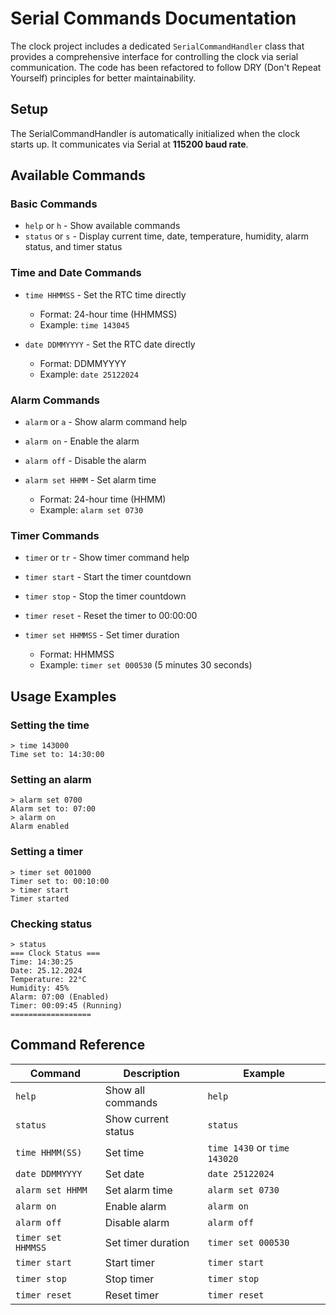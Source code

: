 # Serial Commands Documentation

The clock project includes a dedicated `SerialCommandHandler` class that provides a comprehensive interface for controlling the clock via serial communication. The code has been refactored to follow DRY (Don't Repeat Yourself) principles for better maintainability.

## Setup

The SerialCommandHandler is automatically initialized when the clock starts up. It communicates via Serial at **115200 baud rate**.

## Available Commands

### Basic Commands

- `help` or `h` - Show available commands
- `status` or `s` - Display current time, date, temperature, humidity, alarm status, and timer status

### Time and Date Commands

- `time HHMMSS` - Set the RTC time directly

  - Format: 24-hour time (HHMMSS)
  - Example: `time 143045`

- `date DDMMYYYY` - Set the RTC date directly
  - Format: DDMMYYYY
  - Example: `date 25122024`

### Alarm Commands

- `alarm` or `a` - Show alarm command help

- `alarm on` - Enable the alarm

- `alarm off` - Disable the alarm

- `alarm set HHMM` - Set alarm time
  - Format: 24-hour time (HHMM)
  - Example: `alarm set 0730`

### Timer Commands

- `timer` or `tr` - Show timer command help

- `timer start` - Start the timer countdown

- `timer stop` - Stop the timer countdown

- `timer reset` - Reset the timer to 00:00:00

- `timer set HHMMSS` - Set timer duration
  - Format: HHMMSS
  - Example: `timer set 000530` (5 minutes 30 seconds)

## Usage Examples

### Setting the time

```
> time 143000
Time set to: 14:30:00
```

### Setting an alarm

```
> alarm set 0700
Alarm set to: 07:00
> alarm on
Alarm enabled
```

### Setting a timer

```
> timer set 001000
Timer set to: 00:10:00
> timer start
Timer started
```

### Checking status

```
> status
=== Clock Status ===
Time: 14:30:25
Date: 25.12.2024
Temperature: 22°C
Humidity: 45%
Alarm: 07:00 (Enabled)
Timer: 00:09:45 (Running)
==================
```

## Command Reference

| Command            | Description         | Example                      |
| ------------------ | ------------------- | ---------------------------- |
| `help`             | Show all commands   | `help`                       |
| `status`           | Show current status | `status`                     |
| `time HHMM(SS)`    | Set time            | `time 1430` or `time 143020` |
| `date DDMMYYYY`    | Set date            | `date 25122024`              |
| `alarm set HHMM`   | Set alarm time      | `alarm set 0730`             |
| `alarm on`         | Enable alarm        | `alarm on`                   |
| `alarm off`        | Disable alarm       | `alarm off`                  |
| `timer set HHMMSS` | Set timer duration  | `timer set 000530`           |
| `timer start`      | Start timer         | `timer start`                |
| `timer stop`       | Stop timer          | `timer stop`                 |
| `timer reset`      | Reset timer         | `timer reset`                |
